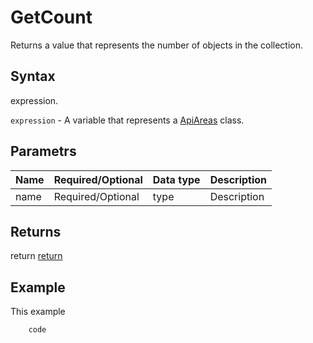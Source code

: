 # GetCount

Returns a value that represents the number of objects in the collection.

## Syntax

expression.

`expression` - A variable that represents a [ApiAreas](../ApiAreas.md) class.

## Parametrs

| **Name** | **Required/Optional** | **Data type** | **Description** |
| ------------- | ------------- | ------------- | ------------- |
| name | Required/Optional | type | Description |

## Returns

return
[return](todo_link)

## Example

This example

```javascript
	code
```